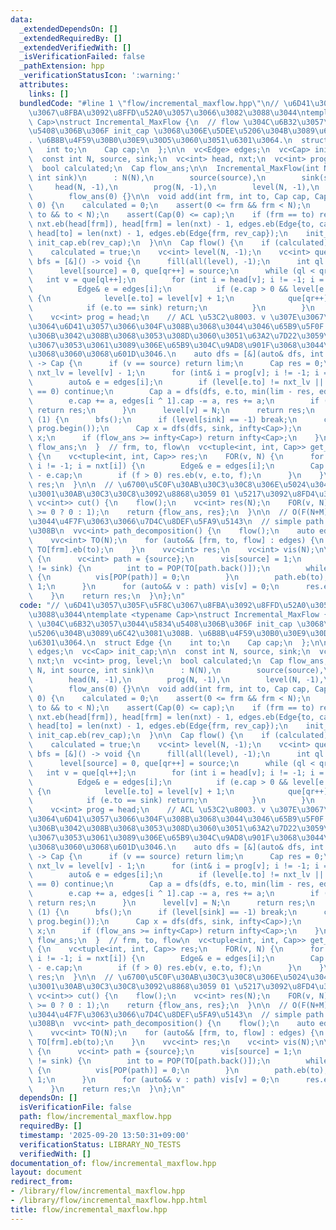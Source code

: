 ```yaml
---
data:
  _extendedDependsOn: []
  _extendedRequiredBy: []
  _extendedVerifiedWith: []
  _isVerificationFailed: false
  _pathExtension: hpp
  _verificationStatusIcon: ':warning:'
  attributes:
    links: []
  bundledCode: "#line 1 \"flow/incremental_maxflow.hpp\"\n// \u6D41\u3057\u305F\u5F8C\
    \u3067\u8FBA\u3092\u8FFD\u52A0\u3057\u3066\u3082\u3088\u3044\ntemplate <typename\
    \ Cap>\nstruct Incremental_MaxFlow {\n  // flow \u304C\u6B32\u3057\u3044\u5834\
    \u5408\u306B\u306F init_cap \u3068\u306E\u5DEE\u5206\u304B\u3089\u6C42\u3081\u308B\
    . \u6B8B\u4F59\u30B0\u30E9\u30D5\u3060\u3051\u6301\u3064.\n  struct Edge {\n \
    \   int to;\n    Cap cap;\n  };\n\n  vc<Edge> edges;\n  vc<Cap> init_cap;\n\n\
    \  const int N, source, sink;\n  vc<int> head, nxt;\n  vc<int> prog, level;\n\
    \  bool calculated;\n  Cap flow_ans;\n\n  Incremental_MaxFlow(int N, int source,\
    \ int sink)\n      : N(N),\n        source(source),\n        sink(sink),\n   \
    \     head(N, -1),\n        prog(N, -1),\n        level(N, -1),\n        calculated(0),\n\
    \        flow_ans(0) {}\n\n  void add(int frm, int to, Cap cap, Cap rev_cap =\
    \ 0) {\n    calculated = 0;\n    assert(0 <= frm && frm < N);\n    assert(0 <=\
    \ to && to < N);\n    assert(Cap(0) <= cap);\n    if (frm == to) return;\n   \
    \ nxt.eb(head[frm]), head[frm] = len(nxt) - 1, edges.eb(Edge{to, cap});\n    nxt.eb(head[to]),\
    \ head[to] = len(nxt) - 1, edges.eb(Edge{frm, rev_cap});\n    init_cap.eb(cap),\
    \ init_cap.eb(rev_cap);\n  }\n\n  Cap flow() {\n    if (calculated) return flow_ans;\n\
    \    calculated = true;\n    vc<int> level(N, -1);\n    vc<int> que(N);\n    auto\
    \ bfs = [&]() -> void {\n      fill(all(level), -1);\n      int ql = 0, qr = 0;\n\
    \      level[source] = 0, que[qr++] = source;\n      while (ql < qr) {\n     \
    \   int v = que[ql++];\n        for (int i = head[v]; i != -1; i = nxt[i]) {\n\
    \          Edge& e = edges[i];\n          if (e.cap > 0 && level[e.to] == -1)\
    \ {\n            level[e.to] = level[v] + 1;\n            que[qr++] = e.to;\n\
    \            if (e.to == sink) return;\n          }\n        }\n      }\n    };\n\
    \    vc<int> prog = head;\n    // ACL \u53C2\u8003. v \u307E\u3067\u3044\u304F\
    \u3064\u6D41\u3057\u3066\u304F\u308B\u3068\u3044\u3046\u65B9\u5F0F.\n    // source-sink\u4E0A\
    \u306B\u3042\u308B\u3068\u3053\u308D\u3060\u3051\u63A2\u7D22\u3059\u308B\u306E\
    \u3067\u3053\u3061\u3089\u306E\u65B9\u304C\u9AD8\u901F\u3068\u3044\u3046\u3053\
    \u3068\u3060\u3068\u601D\u3046.\n    auto dfs = [&](auto& dfs, int v, Cap lim)\
    \ -> Cap {\n      if (v == source) return lim;\n      Cap res = 0;\n      int\
    \ nxt_lv = level[v] - 1;\n      for (int& i = prog[v]; i != -1; i = nxt[i]) {\n\
    \        auto& e = edges[i];\n        if (level[e.to] != nxt_lv || edges[i ^ 1].cap\
    \ == 0) continue;\n        Cap a = dfs(dfs, e.to, min(lim - res, edges[i ^ 1].cap));\n\
    \        e.cap += a, edges[i ^ 1].cap -= a, res += a;\n        if (res == lim)\
    \ return res;\n      }\n      level[v] = N;\n      return res;\n    };\n    while\
    \ (1) {\n      bfs();\n      if (level[sink] == -1) break;\n      copy(all(head),\
    \ prog.begin());\n      Cap x = dfs(dfs, sink, infty<Cap>);\n      flow_ans +=\
    \ x;\n      if (flow_ans >= infty<Cap>) return infty<Cap>;\n    }\n    return\
    \ flow_ans;\n  }  // frm, to, flow\n  vc<tuple<int, int, Cap>> get_flow_edges()\
    \ {\n    vc<tuple<int, int, Cap>> res;\n    FOR(v, N) {\n      for (int i = head[v];\
    \ i != -1; i = nxt[i]) {\n        Edge& e = edges[i];\n        Cap f = init_cap[i]\
    \ - e.cap;\n        if (f > 0) res.eb(v, e.to, f);\n      }\n    }\n    return\
    \ res;\n  }\n\n  // \u6700\u5C0F\u30AB\u30C3\u30C8\u306E\u5024\u304A\u3088\u3073\
    \u3001\u30AB\u30C3\u30C8\u3092\u8868\u3059 01 \u5217\u3092\u8FD4\u3059\n  pair<Cap,\
    \ vc<int>> cut() {\n    flow();\n    vc<int> res(N);\n    FOR(v, N) res[v] = (level[v]\
    \ >= 0 ? 0 : 1);\n    return {flow_ans, res};\n  }\n\n  // O(F(N+M)) \u304F\u3089\
    \u3044\u4F7F\u3063\u3066\u7D4C\u8DEF\u5FA9\u5143\n  // simple path \u306B\u306A\
    \u308B\n  vvc<int> path_decomposition() {\n    flow();\n    auto edges = get_flow_edges();\n\
    \    vvc<int> TO(N);\n    for (auto&& [frm, to, flow] : edges) {\n      FOR(flow)\
    \ TO[frm].eb(to);\n    }\n    vvc<int> res;\n    vc<int> vis(N);\n\n    FOR(flow_ans)\
    \ {\n      vc<int> path = {source};\n      vis[source] = 1;\n      while (path.back()\
    \ != sink) {\n        int to = POP(TO[path.back()]);\n        while (vis[to])\
    \ {\n          vis[POP(path)] = 0;\n        }\n        path.eb(to), vis[to] =\
    \ 1;\n      }\n      for (auto&& v : path) vis[v] = 0;\n      res.eb(path);\n\
    \    }\n    return res;\n  }\n};\n"
  code: "// \u6D41\u3057\u305F\u5F8C\u3067\u8FBA\u3092\u8FFD\u52A0\u3057\u3066\u3082\
    \u3088\u3044\ntemplate <typename Cap>\nstruct Incremental_MaxFlow {\n  // flow\
    \ \u304C\u6B32\u3057\u3044\u5834\u5408\u306B\u306F init_cap \u3068\u306E\u5DEE\
    \u5206\u304B\u3089\u6C42\u3081\u308B. \u6B8B\u4F59\u30B0\u30E9\u30D5\u3060\u3051\
    \u6301\u3064.\n  struct Edge {\n    int to;\n    Cap cap;\n  };\n\n  vc<Edge>\
    \ edges;\n  vc<Cap> init_cap;\n\n  const int N, source, sink;\n  vc<int> head,\
    \ nxt;\n  vc<int> prog, level;\n  bool calculated;\n  Cap flow_ans;\n\n  Incremental_MaxFlow(int\
    \ N, int source, int sink)\n      : N(N),\n        source(source),\n        sink(sink),\n\
    \        head(N, -1),\n        prog(N, -1),\n        level(N, -1),\n        calculated(0),\n\
    \        flow_ans(0) {}\n\n  void add(int frm, int to, Cap cap, Cap rev_cap =\
    \ 0) {\n    calculated = 0;\n    assert(0 <= frm && frm < N);\n    assert(0 <=\
    \ to && to < N);\n    assert(Cap(0) <= cap);\n    if (frm == to) return;\n   \
    \ nxt.eb(head[frm]), head[frm] = len(nxt) - 1, edges.eb(Edge{to, cap});\n    nxt.eb(head[to]),\
    \ head[to] = len(nxt) - 1, edges.eb(Edge{frm, rev_cap});\n    init_cap.eb(cap),\
    \ init_cap.eb(rev_cap);\n  }\n\n  Cap flow() {\n    if (calculated) return flow_ans;\n\
    \    calculated = true;\n    vc<int> level(N, -1);\n    vc<int> que(N);\n    auto\
    \ bfs = [&]() -> void {\n      fill(all(level), -1);\n      int ql = 0, qr = 0;\n\
    \      level[source] = 0, que[qr++] = source;\n      while (ql < qr) {\n     \
    \   int v = que[ql++];\n        for (int i = head[v]; i != -1; i = nxt[i]) {\n\
    \          Edge& e = edges[i];\n          if (e.cap > 0 && level[e.to] == -1)\
    \ {\n            level[e.to] = level[v] + 1;\n            que[qr++] = e.to;\n\
    \            if (e.to == sink) return;\n          }\n        }\n      }\n    };\n\
    \    vc<int> prog = head;\n    // ACL \u53C2\u8003. v \u307E\u3067\u3044\u304F\
    \u3064\u6D41\u3057\u3066\u304F\u308B\u3068\u3044\u3046\u65B9\u5F0F.\n    // source-sink\u4E0A\
    \u306B\u3042\u308B\u3068\u3053\u308D\u3060\u3051\u63A2\u7D22\u3059\u308B\u306E\
    \u3067\u3053\u3061\u3089\u306E\u65B9\u304C\u9AD8\u901F\u3068\u3044\u3046\u3053\
    \u3068\u3060\u3068\u601D\u3046.\n    auto dfs = [&](auto& dfs, int v, Cap lim)\
    \ -> Cap {\n      if (v == source) return lim;\n      Cap res = 0;\n      int\
    \ nxt_lv = level[v] - 1;\n      for (int& i = prog[v]; i != -1; i = nxt[i]) {\n\
    \        auto& e = edges[i];\n        if (level[e.to] != nxt_lv || edges[i ^ 1].cap\
    \ == 0) continue;\n        Cap a = dfs(dfs, e.to, min(lim - res, edges[i ^ 1].cap));\n\
    \        e.cap += a, edges[i ^ 1].cap -= a, res += a;\n        if (res == lim)\
    \ return res;\n      }\n      level[v] = N;\n      return res;\n    };\n    while\
    \ (1) {\n      bfs();\n      if (level[sink] == -1) break;\n      copy(all(head),\
    \ prog.begin());\n      Cap x = dfs(dfs, sink, infty<Cap>);\n      flow_ans +=\
    \ x;\n      if (flow_ans >= infty<Cap>) return infty<Cap>;\n    }\n    return\
    \ flow_ans;\n  }  // frm, to, flow\n  vc<tuple<int, int, Cap>> get_flow_edges()\
    \ {\n    vc<tuple<int, int, Cap>> res;\n    FOR(v, N) {\n      for (int i = head[v];\
    \ i != -1; i = nxt[i]) {\n        Edge& e = edges[i];\n        Cap f = init_cap[i]\
    \ - e.cap;\n        if (f > 0) res.eb(v, e.to, f);\n      }\n    }\n    return\
    \ res;\n  }\n\n  // \u6700\u5C0F\u30AB\u30C3\u30C8\u306E\u5024\u304A\u3088\u3073\
    \u3001\u30AB\u30C3\u30C8\u3092\u8868\u3059 01 \u5217\u3092\u8FD4\u3059\n  pair<Cap,\
    \ vc<int>> cut() {\n    flow();\n    vc<int> res(N);\n    FOR(v, N) res[v] = (level[v]\
    \ >= 0 ? 0 : 1);\n    return {flow_ans, res};\n  }\n\n  // O(F(N+M)) \u304F\u3089\
    \u3044\u4F7F\u3063\u3066\u7D4C\u8DEF\u5FA9\u5143\n  // simple path \u306B\u306A\
    \u308B\n  vvc<int> path_decomposition() {\n    flow();\n    auto edges = get_flow_edges();\n\
    \    vvc<int> TO(N);\n    for (auto&& [frm, to, flow] : edges) {\n      FOR(flow)\
    \ TO[frm].eb(to);\n    }\n    vvc<int> res;\n    vc<int> vis(N);\n\n    FOR(flow_ans)\
    \ {\n      vc<int> path = {source};\n      vis[source] = 1;\n      while (path.back()\
    \ != sink) {\n        int to = POP(TO[path.back()]);\n        while (vis[to])\
    \ {\n          vis[POP(path)] = 0;\n        }\n        path.eb(to), vis[to] =\
    \ 1;\n      }\n      for (auto&& v : path) vis[v] = 0;\n      res.eb(path);\n\
    \    }\n    return res;\n  }\n};\n"
  dependsOn: []
  isVerificationFile: false
  path: flow/incremental_maxflow.hpp
  requiredBy: []
  timestamp: '2025-09-20 13:50:31+09:00'
  verificationStatus: LIBRARY_NO_TESTS
  verifiedWith: []
documentation_of: flow/incremental_maxflow.hpp
layout: document
redirect_from:
- /library/flow/incremental_maxflow.hpp
- /library/flow/incremental_maxflow.hpp.html
title: flow/incremental_maxflow.hpp
---
```

